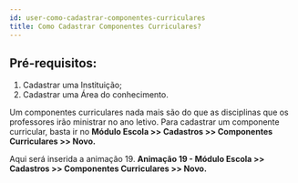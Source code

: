 ```yaml
---
id: user-como-cadastrar-componentes-curriculares
title: Como Cadastrar Componentes Curriculares?
---
```


## Pré-requisitos:
1. Cadastrar uma Instituição;
2. Cadastrar uma Área do conhecimento.

Um componentes curriculares nada mais são do que as disciplinas que os professores irão ministrar no ano letivo.
Para cadastrar um componente curricular, basta ir no **Módulo Escola >> Cadastros >> Componentes Curriculares >> Novo.**

Aqui será inserida a animação 19.
**Animação 19 - Módulo Escola >> Cadastros >> Componentes Curriculares >> Novo.**